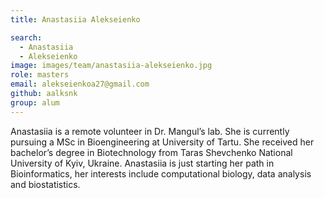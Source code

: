 ```yaml
---
title: Anastasiia Alekseienko

search:
  - Anastasiia
  - Alekseienko
image: images/team/anastasiia-alekseienko.jpg
role: masters 
email: alekseienkoa27@gmail.com
github: aalksnk
group: alum
---
```


Anastasiia is a remote volunteer in Dr. Mangul’s lab. She is currently pursuing a MSc in Bioengineering at University of Tartu. She received her bachelor’s degree in Biotechnology from Taras Shevchenko National University of Kyiv, Ukraine. Anastasiia is just starting her path in Bioinformatics, her interests include computational biology, data analysis and biostatistics.
